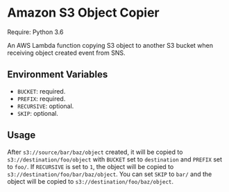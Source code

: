 # Amazon S3 Object Copier

Require: Python 3.6

An AWS Lambda function copying S3 object to another S3 bucket when receiving object created event from SNS.

## Environment Variables

- `BUCKET`: required.
- `PREFIX`: required.
- `RECURSIVE`: optional.
- `SKIP`: optional.

## Usage

After `s3://source/bar/baz/object` created, it will be copied to `s3://destination/foo/object` with `BUCKET` set to `destination` and `PREFIX` set to `foo/`. If `RECURSIVE` is set to `1`, the object will be copied to `s3://destination/foo/bar/baz/object`. You can set `SKIP` to `bar/` and the object will be copied to `s3://destination/foo/baz/object`.